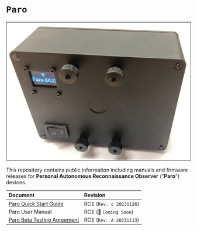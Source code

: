 # `Paro`
<img src="content/PARO-019P-reference-800px.png" border="1" />

This repository contains public information including manuals and firmware releases for **Personal Autonomous Reconnaissance Observer** ("**Paro**") devices.

| Document | Revision |
| :------- | :------- |
| [Paro Quick Start Guide](content/PARO-RC1-Quick-Start-Guide.pdf)| RC1 (`Rev. c 20231126`) |
| Paro User Manual | RC1 (:construction: `Coming Soon`) |
| [Paro Beta Testing Agreement](content/PARO-RC1-Beta-Testing-Agreement.md) | RC1 (`Rev. A 20231113`) |
